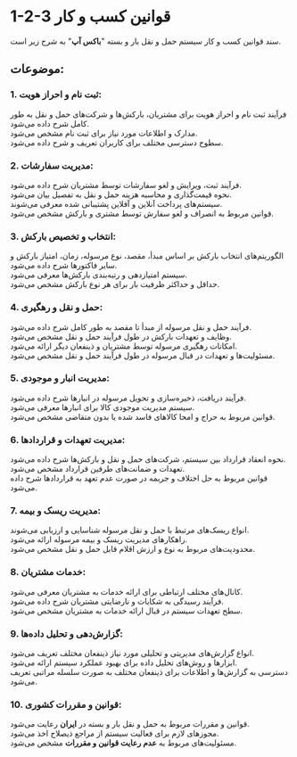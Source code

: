 # 1-2-3 قوانین کسب و کار

سند قوانین کسب و کار سیستم حمل و نقل بار و بسته "**باکس آپ**"  به شرح زیر است. <br>

## موضوعات:
### 1. ثبت نام و احراز هویت:

فرآیند ثبت نام و احراز هویت برای مشتریان، بارکش‌ها و شرکت‌های حمل و نقل به طور کامل شرح داده می‌شود.<br>
مدارک و اطلاعات مورد نیاز برای ثبت نام مشخص می‌شود.<br>
سطوح دسترسی مختلف برای کاربران تعریف و شرح داده می‌شود.<br>
### 2. مدیریت سفارشات:

فرآیند ثبت، ویرایش و لغو سفارشات توسط مشتریان شرح داده می‌شود.<br>
نحوه قیمت‌گذاری و محاسبه هزینه حمل و نقل به تفصیل بیان می‌شود.<br>
سیستم‌های پرداخت آنلاین و آفلاین پشتیبانی شده معرفی می‌شوند.<br>
قوانین مربوط به انصراف و لغو سفارش توسط مشتری و بارکش مشخص می‌شود.<br>
### 3. انتخاب و تخصیص بارکش:

الگوریتم‌های انتخاب بارکش بر اساس مبدأ، مقصد، نوع مرسوله، زمان، امتیاز بارکش و سایر فاکتورها شرح داده می‌شود.<br>
سیستم امتیازدهی و رتبه‌بندی بارکش‌ها معرفی می‌شود.<br>
حداقل و حداکثر ظرفیت بار برای هر نوع بارکش مشخص می‌شود.<br>
### 4. حمل و نقل و رهگیری:

فرآیند حمل و نقل مرسوله از مبدأ تا مقصد به طور کامل شرح داده می‌شود.<br>
وظایف و تعهدات بارکش در طول فرآیند حمل و نقل مشخص می‌شود.<br>
امکانات رهگیری مرسوله توسط مشتریان و ذینفعان دیگر ارائه می‌شود.<br>
مسئولیت‌ها و تعهدات در قبال مرسوله در طول فرآیند حمل و نقل مشخص می‌شود.<br>
### 5. مدیریت انبار و موجودی:

فرآیند دریافت، ذخیره‌سازی و تحویل مرسوله در انبارها شرح داده می‌شود.<br>
سیستم مدیریت موجودی کالا برای انبارها معرفی می‌شود.<br>
قوانین مربوط به حراج و امحا کالاهای فاسد شده یا بدون متقاضی مشخص می‌شود.<br>
### 6. مدیریت تعهدات و قراردادها:

نحوه انعقاد قرارداد بین سیستم، شرکت‌های حمل و نقل و بارکش‌ها شرح داده می‌شود.<br>
تعهدات و ضمانت‌های طرفین قرارداد مشخص می‌شود.<br>
قوانین مربوط به حل اختلاف و جریمه در صورت عدم تعهد به قراردادها شرح داده می‌شود.<br>
### 7. مدیریت ریسک و بیمه:

انواع ریسک‌های مرتبط با حمل و نقل مرسوله شناسایی و ارزیابی می‌شوند.<br>
راهکارهای مدیریت ریسک و بیمه مرسوله ارائه می‌شود.<br>
محدودیت‌های مربوط به نوع و ارزش اقلام قابل حمل و نقل مشخص می‌شود.<br>
### 8. خدمات مشتریان:

کانال‌های مختلف ارتباطی برای ارائه خدمات به مشتریان معرفی می‌شود.<br>
فرآیند رسیدگی به شکایات و نارضایتی مشتریان شرح داده می‌شود.<br>
سطح تعهدات سیستم در قبال ارائه خدمات به مشتریان مشخص می‌شود.<br>
### 9. گزارش‌دهی و تحلیل داده‌ها:

انواع گزارش‌های مدیریتی و تحلیلی مورد نیاز ذینفعان مختلف تعریف می‌شود.<br>
ابزارها و روش‌های تحلیل داده برای بهبود عملکرد سیستم ارائه می‌شود.<br>
دسترسی به گزارش‌ها و اطلاعات برای ذینفعان مختلف به صورت سلسله مراتبی تعریف می‌شود.<br>
### 10. قوانین و مقررات کشوری:

قوانین و مقررات مربوط به حمل و نقل بار و بسته در **ایران** رعایت می‌شود.<br>
مجوزهای لازم برای فعالیت سیستم از مراجع ذیصلاح اخذ می‌شود.<br>
مسئولیت‌های مربوط به **عدم رعایت قوانین و مقررات** مشخص می‌شود.<br>